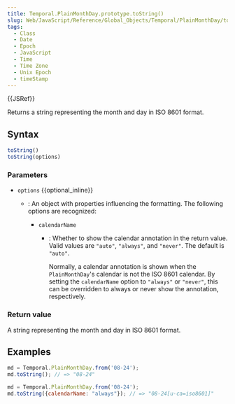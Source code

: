 ```yaml
---
title: Temporal.PlainMonthDay.prototype.toString()
slug: Web/JavaScript/Reference/Global_Objects/Temporal/PlainMonthDay/toString
tags:
  - Class
  - Date
  - Epoch
  - JavaScript
  - Time
  - Time Zone
  - Unix Epoch
  - timeStamp
---
```

{{JSRef}}

<p class="summary"><span class="seoSummary">Returns a string representing the month and day in ISO 8601 format.</span></p>

## Syntax

```js
toString()
toString(options)
```

### Parameters

- `options` {{optional_inline}}

  - : An object with properties influencing the formatting. The following
    options are recognized:

    - `calendarName`

      - : Whether to show the calendar annotation in the return value. Valid
        values are `"auto"`, `"always"`, and `"never"`. The default is `"auto"`.

        Normally, a calendar annotation is shown when the `PlainMonthDay`'s
        calendar is not the ISO 8601 calendar. By setting the `calendarName`
        option to `"always"` or `"never"`, this can be overridden to always or
        never show the annotation, respectively.

### Return value

A string representing the month and day in ISO 8601 format.

## Examples

```js
md = Temporal.PlainMonthDay.from('08-24');
md.toString(); // => "08-24"
```

```js
md = Temporal.PlainMonthDay.from('08-24');
md.toString({calendarName: "always"}); // => "08-24[u-ca=iso8601]"
```
